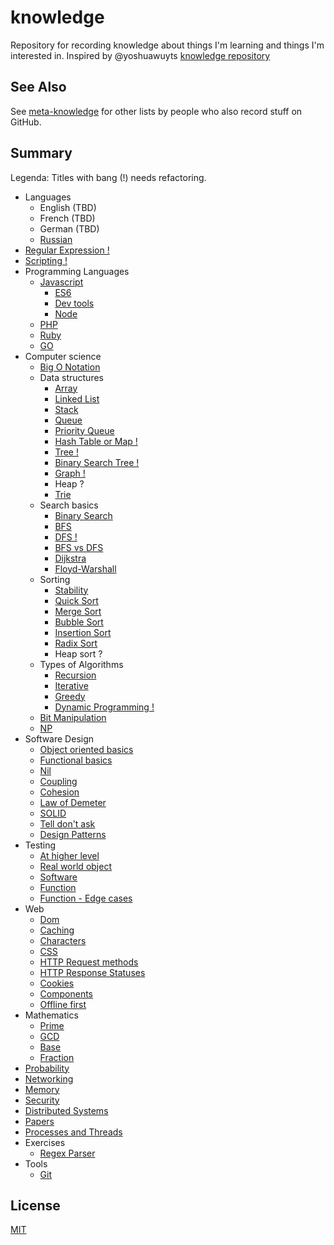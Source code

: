 # knowledge
Repository for recording knowledge about things I'm learning and things I'm interested in. Inspired by @yoshuawuyts [knowledge repository](https://github.com/yoshuawuyts/knowledge)

## See Also

See [meta-knowledge](https://github.com/RichardLitt/meta-knowledge) for other lists by people who also record stuff on GitHub.

## Summary
Legenda: Titles with bang (!) needs refactoring.

* Languages
  * English (TBD)
  * French (TBD)
  * German (TBD)
  * [Russian](./languages/russian.md)
* [Regular Expression !](/regular-expression.md)
* [Scripting !](/scripting.md)
* Programming Languages
  * [Javascript](./programming-languages/javascript/)
    * [ES6](./programming-languages/javascript/es6.md)
    * [Dev tools](./programming-languages/javascript/dev-tools.md)
    * [Node](./programming-languages/javascript/node.md)
  * [PHP](./programming-languages/php.md)
  * [Ruby](./programming-languages/ruby.md)
  * [GO](./programming-languages/go.md)
* Computer science
  * [Big O Notation](./computer-science/big-o-notation.md)
  * Data structures
    * [Array](./computer-science/data-structures/array.md)
    * [Linked List](./computer-science/data-structures/linked-list.md)
    * [Stack](./computer-science/data-structures/stack.md)
    * [Queue](./computer-science/data-structures/queue.md)
    * [Priority Queue](./computer-science/data-structures/priority-queue.md)
    * [Hash Table or Map !](./computer-science/data-structures/hash.md)
    * [Tree !](./computer-science/data-structures/tree.md)
    * [Binary Search Tree !](./computer-science/data-structures/binary-search-tree.md)
    * [Graph !](./computer-science/data-structures/graph.md)
    * Heap ?
    * [Trie](./computer-science/data-structures/trie.md)
  * Search basics
    * [Binary Search](./computer-science/search/binary-search.md)
    * [BFS](./computer-science/search/bfs.md)
    * [DFS !](./computer-science/search/dfs.md)
    * [BFS vs DFS](./computer-science/search/bfs-vs-dfs.md)
    * [Dijkstra](./computer-science/search/dijkstra.md)
    * [Floyd-Warshall](./computer-science/search/floyd-warshall.md)
  * Sorting
    * [Stability](./computer-science/sort/stability.md)
    * [Quick Sort](./computer-science/sort/quick-sort.md)
    * [Merge Sort](./computer-science/sort/merge-sort.md)
    * [Bubble Sort](./computer-science/sort/bubble-sort.md)
    * [Insertion Sort](./computer-science/sort/insertion-sort.md)
    * [Radix Sort](./computer-science/sort/radix-sort.md)
    * Heap sort ?
  * Types of Algorithms
    * [Recursion](./computer-science/algo/recursion.md)
    * [Iterative](./computer-science/algo/iterative.md)
    * [Greedy](./computer-science/algo/greedy.md)
    * [Dynamic Programming !](./computer-science/algo/dynamic-programming.md)
  * [Bit Manipulation](./computer-science/bit-manipulation.md)
  * [NP](./computer-science/np.md)
* Software Design
  * [Object oriented basics](./software-design/object-oriented-basics.md)
  * [Functional basics](./software-design/functional-basics.md)
  * [Nil](./software-design/nil.md)
  * [Coupling](./software-design/coupling.md)
  * [Cohesion](./software-design/cohesion.md)
  * [Law of Demeter](./software-design/law-of-demeter.md)
  * [SOLID](./software-design/solid.md)
  * [Tell don't ask](./software-design/tell-dont-ask.md)
  * [Design Patterns](./software-design/design-patterns.md)
* Testing
  * [At higher level](./testing/higher-level.md)
  * [Real world object](./testing/real-world-object.md)
  * [Software](./testing/software.md)
  * [Function](./testing/function.md)
  * [Function - Edge cases](./testing/edge-cases.md)
* Web
  * [Dom](./web/dom.md)
  * [Caching](./web/caching.md)
  * [Characters](./web/characters.md)
  * [CSS](./web/css.md)
  * [HTTP Request methods](./web/http-request-methods.md)
  * [HTTP Response Statuses](./web/http-response-statuses.md)
  * [Cookies](./web/cookies.md)
  * [Components](./web/components.md)
  * [Offline first](./web/offline-first.md)
* Mathematics
  * [Prime](./math/prime.md)
  * [GCD](./math/gcd.md)
  * [Base](./math/base.md)
  * [Fraction](./math/fraction.md)
* [Probability](./probability.md)
* [Networking](./networking.md)
* [Memory](./memory.md)
* [Security](./security.md)
* [Distributed Systems](./distributed-systems.md)
* [Papers](./papers.md)
* [Processes and Threads](./processes-vs-threads.md)
* Exercises
  * [Regex Parser](./exercises/regex-parser.md)
* Tools
  * [Git](./tools/git.md)

## License
[MIT](https://tldrlegal.com/license/mit-license)
